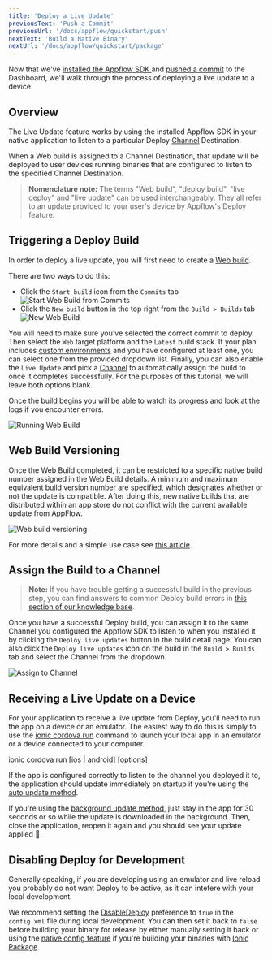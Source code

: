```yaml
---
title: 'Deploy a Live Update'
previousText: 'Push a Commit'
previousUrl: '/docs/appflow/quickstart/push'
nextText: 'Build a Native Binary'
nextUrl: '/docs/appflow/quickstart/package'
---
```


Now that we've [installed the Appflow SDK ](/docs/appflow/quickstart/installation) and [pushed a commit](/docs/appflow/quickstart/push) to the Dashboard, we'll walk through the process of deploying a live update to a device.

## Overview

The Live Update feature works by using the installed Appflow SDK in your native application to listen to a particular Deploy [Channel](/docs/appflow/deploy/channels) Destination.

When a Web build is assigned to a Channel Destination, that update will be deployed to user devices running binaries that are configured to listen to the specified Channel Destination.

<blockquote>
<b>Nomenclature note:</b> The terms "Web build", "deploy build", "live deploy" and "live update" can be used interchangeably. They all refer to an update provided to your user's device by Appflow's Deploy feature.
</blockquote>

## Triggering a Deploy Build

In order to deploy a live update, you will first need to create a [Web build](/docs/appflow/deploy/builds).

There are two ways to do this:

* Click the `Start build` icon from the `Commits` tab ![Start Web Build from Commits](/docs/assets/img/appflow/ss-start-web-build-commits.png)
* Click the `New build` button in the top right from the `Build > Builds` tab ![New Web Build](/docs/assets/img/appflow/ss-new-web-build.png)

You will need to make sure you've selected the correct commit to deploy. Then select the `Web` target platform and the `Latest` build stack. If your plan includes [custom environments](/docs/appflow/automation/environments#custom-environments) and you have configured at least one, you can select one from the provided dropdown list. Finally, you can also enable the `Live Update` and pick a [Channel](/docs/appflow/deploy/channels) to automatically assign the build to once it completes successfully. For the purposes of this tutorial, we will leave both options blank.

Once the build begins you will be able to watch its progress and look at the logs if you encounter errors.

![Running Web Build](/docs/assets/img/appflow/gif-start-web-build.gif)

## Web Build Versioning

Once the Web Build completed, it can be restricted to a specific native build number assigned in the Web Build details. A minimum and maximum equivalent build version number are specified, which designates whether or not the update is compatible. After doing this, new native builds that are distributed within an app store do not conflict with the current available update from AppFlow.

![Web build versioning](/docs/assets/img/appflow/web-build-versioning.png)

For more details and a simple use case see [this article](https://ionic.zendesk.com/hc/en-us/articles/360003567694-How-to-restrict-Deploy-updates-by-native-version).

## Assign the Build to a Channel

<blockquote>
  
<b>Note:</b> If you have trouble getting a successful build in the previous step, you can find answers to common Deploy build errors in
<a href="https://ionic.zendesk.com/hc/en-us/categories/360000410474-Deploy-Builds-Git-" target="_blank">this section of our knowledge base</a>.
</blockquote>

Once you have a successful Deploy build, you can assign it to the same Channel you configured the Appflow SDK to listen to when you installed it by clicking the `Deploy live updates` button in the build detail page. You can also click the `Deploy live updates` icon on the build in the `Build > Builds` tab and select the Channel from the dropdown.

![Assign to Channel](/docs/assets/img/appflow/gif-assign-to-channel.gif)

## Receiving a Live Update on a Device

For your application to receive a live update from Deploy, you'll need to run the app on a device or an emulator. The easiest way to do this is simply to use the [ionic cordova run](/docs/cli/commands/cordova-run) command to launch your local app in an emulator or a device connected to your computer.

<command-line> <command-prompt> ionic cordova run \[ios | android\] \[options\] </command-prompt> </command-line>

If the app is configured correctly to listen to the channel you deployed it to, the application should update immediately on startup if you're using the [auto update method](/docs/appflow/deploy/api#update_method).

If you're using the [background update method](/docs/appflow/deploy/api#update_method), just stay in the app for 30 seconds or so while the update is downloaded in the background. Then, close the application, reopen it again and you should see your update applied 🎉.

## Disabling Deploy for Development

Generally speaking, if you are developing using an emulator and live reload you probably do not want Deploy to be active, as it can intefere with your local development.

We recommend setting the [DisableDeploy](/docs/appflow/deploy/api#disabledeploy) preference to `true` in the `config.xml` file during local development. You can then set it back to `false` before building your binary for release by either manually setting it back or using the [native config feature](/docs/appflow/package/native-configs) if you're building your binaries with [Ionic Package](/docs/appflow/package/intro).